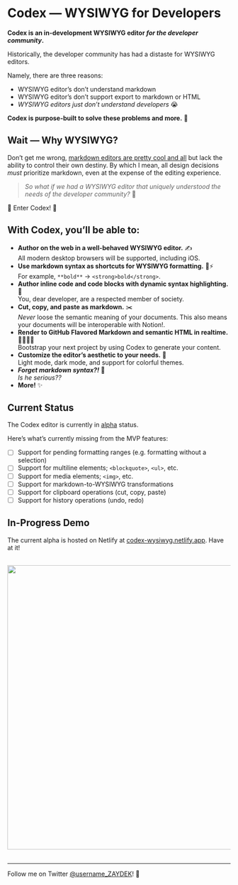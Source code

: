 # Codex — WYSIWYG for Developers

**Codex is an in-development WYSIWYG editor _for the developer community_.**

Historically, the developer community has had a distaste for WYSIWYG editors.

Namely, there are three reasons:
- WYSIWYG editor’s don’t understand markdown
- WYSIWYG editor’s don’t support export to markdown or HTML
- _WYSIWYG editors just don’t understand developers_ 😭

**Codex is purpose-built to solve these problems and more.** 🌈

## Wait — Why WYSIWYG?

Don’t get me wrong, [markdown editors are pretty cool and all](https://editor-v2-arch.netlify.app) but lack the ability to control their own destiny. By which I mean, all design decisions *must* prioritize markdown, even at the expense of the editing experience.

> _So what if we had a WYSIWYG editor that uniquely understood the needs of the developer community?_ 🤔

🥁 Enter Codex! 🥁

## With Codex, you’ll be able to:

- **Author on the web in a well-behaved WYSIWYG editor.** ✍️<br>
	All modern desktop browsers will be supported, including iOS.
- **Use markdown syntax as shortcuts for WYSIWYG formatting.** 🧠⚡️<br>
	For example, `**bold**` → `<strong>bold</strong>`.
- **Author inline code and code blocks with dynamic syntax highlighting.** 🌈<br>
	You, dear developer, are a respected member of society.
- **Cut, copy, and paste as markdown.** ✂️<br>
	_Never_ loose the semantic meaning of your documents. This also means your documents will be interoperable with Notion!.
- **Render to GitHub Flavored Markdown and semantic HTML in realtime.** 👩‍💻👨‍💻<br>
	Bootstrap your next project by using Codex to generate your content.
- **Customize the editor’s aesthetic to your needs.** 🧐<br>
	Light mode, dark mode, and support for colorful themes.
- **_Forget markdown syntax?!_** 🤪<br>
	_Is he serious??_
- **More!** ✨

## Current Status

The Codex editor is currently in <u>alpha</u> status.

Here’s what’s currently missing from the MVP features:

- [ ] Support for pending formatting ranges (e.g. formatting without a selection)
- [ ] Support for multiline elements; `<blockquote>`, `<ul>`, etc.
- [ ] Support for media elements; `<img>`, etc.
- [ ] Support for markdown-to-WYSIWYG transformations
- [ ] Support for clipboard operations (cut, copy, paste)
- [ ] Support for history operations (undo, redo)

## In-Progress Demo

The current alpha is hosted on Netlify at [codex-wysiwyg.netlify.app](https://codex-wysiwyg.netlify.app). Have at it!

<br>
<div align="center">
	<a href="https://codex-wysiwyg.netlify.app">
		<img src="https://i.ibb.co/kBT0qL3/Screen-Shot-2020-08-12-at-4-01-03-PM.png" width="640">
	</a>
</div>
<br>

<!-- [![](https://i.ibb.co/kBT0qL3/Screen-Shot-2020-08-12-at-4-01-03-PM.png)](http://codex-wysiwyg.netlify.app) -->

---

Follow me on Twitter [@username_ZAYDEK](https://twitter.com/username_ZAYDEK)! 🖖
